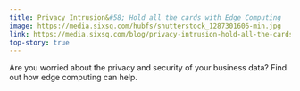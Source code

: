 ```yaml
---
title: Privacy Intrusion&#58; Hold all the cards with Edge Computing
image: https://media.sixsq.com/hubfs/shutterstock_1287301606-min.jpg
link: https://media.sixsq.com/blog/privacy-intrusion-hold-all-the-cards-with-edge-computing
top-story: true
---
```


Are you worried about the privacy and security of your business data? Find out how edge computing can help.

